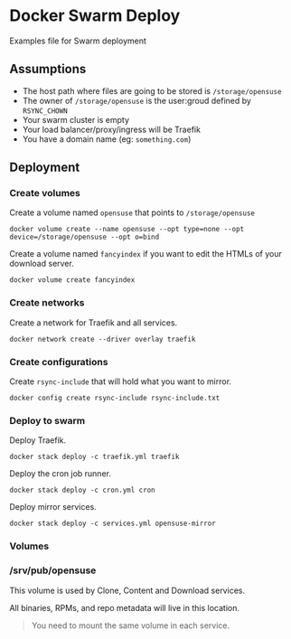 # Docker Swarm Deploy

Examples file for Swarm deployment

## Assumptions

- The host path where files are going to be stored is `/storage/opensuse`
- The owner of `/storage/opensuse` is the user:groud defined by `RSYNC_CHOWN`
- Your swarm cluster is empty
- Your load balancer/proxy/ingress will be Traefik
- You have a domain name (eg: `something.com`)

## Deployment

### Create volumes

Create a volume named `opensuse` that points to `/storage/opensuse`

`docker volume create --name opensuse --opt type=none --opt device=/storage/opensuse --opt o=bind`

Create a volume named `fancyindex` if you want to edit the HTMLs of your download server.

`docker volume create fancyindex`

### Create networks

Create a network for Traefik and all services.

`docker network create --driver overlay traefik`

### Create configurations

Create `rsync-include` that will hold what you want to mirror.

`docker config create rsync-include rsync-include.txt`

### Deploy to swarm

Deploy Traefik.

`docker stack deploy -c traefik.yml traefik`

Deploy the cron job runner.

`docker stack deploy -c cron.yml cron`

Deploy mirror services.

`docker stack deploy -c services.yml opensuse-mirror`

### Volumes

### /srv/pub/opensuse

This volume is used by Clone, Content and Download services.

All binaries, RPMs, and repo metadata will live in this location.

> You need to mount the same volume in each service.
